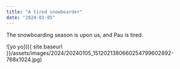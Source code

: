 ```yaml
---
title: "A tired snowboarder"
date: "2024-01-05"
---
```


The snowboarding season is upon us, and Pau is tired.

![yo yo]({{ site.baseurl }}/assets/images/2024/20240105_1512021380660254799602892-768x1024.jpg)
